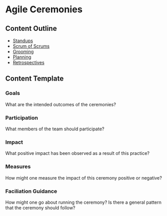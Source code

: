 # Agile Ceremonies

## Content Outline

- [Standups](0010-stand-ups/README.md)
- [Scrum of Scrums](0011-scrum-of-scrums/README.md)
- [Grooming](0020-grooming/README.md)
- [Planning](0030-planning/README.md)
- [Retrospectives](0040-retrospectives/README.md)

## Content Template

### Goals

What are the intended outcomes of the ceremonies?

### Participation

What members of the team should participate?

### Impact

What positive impact has been observed as a result of this practice?

### Measures

How might one measure the impact of this ceremony positive or negative?

### Faciliation Guidance

How might one go about running the ceremony?
Is there a general pattern that the ceremony should follow?
